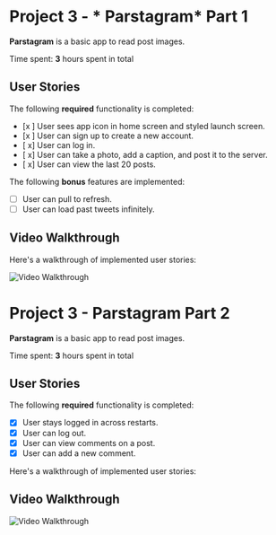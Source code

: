 # Project 3 - * Parstagram* Part 1

**Parstagram** is a basic app to read post images.

Time spent: **3** hours spent in total

## User Stories

The following **required** functionality is completed:

- [x ] User sees app icon in home screen and styled launch screen.
- [x ] User can sign up to create a new account.
- [ x] User can log in.
- [ x] User can take a photo, add a caption, and post it to the server.
- [ x] User can view the last 20 posts.

The following **bonus** features are implemented:

- [ ] User can pull to refresh.
- [ ] User can load past tweets infinitely.

## Video Walkthrough

Here's a walkthrough of implemented user stories:

<img src='http://g.recordit.co/rLwUstk3eF.gif' title='Video Walkthrough' width='' alt='Video Walkthrough' />




# Project 3 -  Parstagram Part 2

**Parstagram** is a basic app to read post images.

Time spent: **3** hours spent in total

## User Stories

The following **required** functionality is completed:

- [x] User stays logged in across restarts.
- [x] User can log out.
- [x] User can view comments on a post.
- [x] User can add a new comment.

Here's a walkthrough of implemented user stories:

## Video Walkthrough
<img src='http://g.recordit.co/g15W0kAAQ6.gif' title='Video Walkthrough' width='' alt='Video Walkthrough' />
